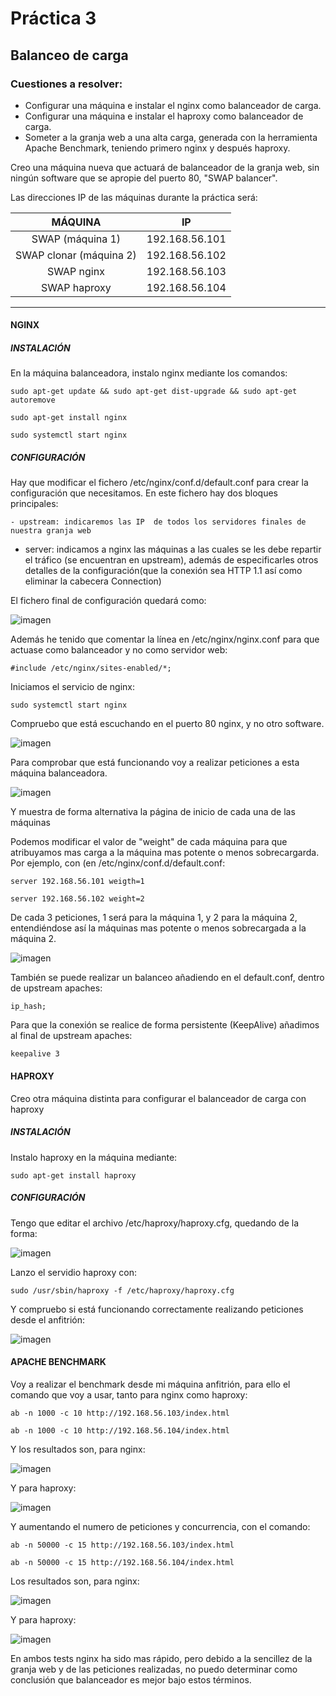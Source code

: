 # Práctica 3

## Balanceo de carga

### Cuestiones a resolver:

 - Configurar una máquina e instalar el nginx como balanceador de carga.
 - Configurar una máquina e instalar el haproxy como balanceador de carga.
 - Someter a la granja web a una alta carga, generada con la herramienta Apache Benchmark, teniendo primero nginx y después haproxy.

Creo una máquina nueva que actuará de balanceador de la granja web, sin ningún software que se apropie del puerto 80, "SWAP balancer".

Las direcciones IP de las máquinas durante la práctica será:

|         MÁQUINA         |       IP       |
| :---------------------: | :------------: |
|    SWAP (máquina 1)     | 192.168.56.101 |
| SWAP clonar (máquina 2) | 192.168.56.102 |
|       SWAP nginx        | 192.168.56.103 |
|      SWAP haproxy       | 192.168.56.104 |

****

#### NGINX

##### INSTALACIÓN

En la máquina balanceadora, instalo nginx mediante los comandos:

`sudo apt-get update && sudo apt-get dist-upgrade && sudo apt-get autoremove`

`sudo apt-get install nginx`

`sudo systemctl start nginx`

##### CONFIGURACIÓN

Hay que modificar el fichero /etc/nginx/conf.d/default.conf para crear la configuración que necesitamos. En este fichero hay dos bloques principales:

	- upstream: indicaremos las IP  de todos los servidores finales de nuestra granja web
- server: indicamos a nginx las máquinas a las cuales se les debe repartir el tráfico (se encuentran en upstream), además de especificarles otros detalles de la configuración(que la conexión sea HTTP 1.1 así como eliminar la cabecera Connection)

El fichero final de configuración quedará como:

![imagen](https://github.com/TehRibbon/SWAP/blob/master/Practica3/Capturas/nginx_conf.png)

Además he tenido que comentar la línea en /etc/nginx/nginx.conf para que actuase como balanceador y no como servidor web:

`#include /etc/nginx/sites-enabled/*;`

Iniciamos el servicio de nginx:

`sudo systemctl start nginx`

Compruebo que está escuchando en el puerto 80 nginx, y no otro software.

![imagen](https://github.com/TehRibbon/SWAP/blob/master/Practica3/Capturas/puertoescucha.png)

Para comprobar que está funcionando voy a realizar peticiones a esta máquina balanceadora.

![imagen](https://github.com/TehRibbon/SWAP/blob/master/Practica3/Capturas/comp_nginx.png)

Y muestra de forma alternativa la página de inicio de cada una de las máquinas

Podemos modificar el valor de "weight" de cada máquina para que atribuyamos mas carga a la máquina mas potente o menos sobrecargarda. Por ejemplo, con (en /etc/nginx/conf.d/default.conf:

`server 192.168.56.101 weigth=1`

`server 192.168.56.102 weight=2`

De cada 3 peticiones, 1 será para la máquina 1, y 2 para la máquina 2, entendiéndose así la máquinas mas potente o menos sobrecargada a la máquina 2.

![imagen](https://github.com/TehRibbon/SWAP/blob/master/Practica3/Capturas/peticionespeso.png)

También se puede realizar un balanceo añadiendo en el default.conf, dentro de upstream apaches:

`ip_hash;`

Para que la conexión se realice de forma persistente (KeepAlive) añadimos al final de upstream apaches:

`keepalive 3`

#### HAPROXY

Creo otra máquina distinta para configurar el balanceador de carga con haproxy

##### INSTALACIÓN

Instalo haproxy en la máquina mediante:

`sudo apt-get install haproxy`

##### CONFIGURACIÓN

Tengo que editar el archivo /etc/haproxy/haproxy.cfg, quedando de la forma:

![imagen](https://github.com/TehRibbon/SWAP/blob/master/Practica3/Capturas/confhaproxy.png)

Lanzo el servidio haproxy con:

`sudo /usr/sbin/haproxy -f /etc/haproxy/haproxy.cfg`

Y compruebo si está funcionando correctamente realizando peticiones desde el anfitrión:

![imagen](https://github.com/TehRibbon/SWAP/blob/master/Practica3/Capturas/comphaproxy.png)

#### APACHE BENCHMARK

Voy a realizar el benchmark desde mi máquina anfitrión, para ello el comando que voy a usar, tanto para nginx como haproxy:

`ab -n 1000 -c 10 http://192.168.56.103/index.html`

`ab -n 1000 -c 10 http://192.168.56.104/index.html`

Y los resultados son, para nginx:

![imagen](https://github.com/TehRibbon/SWAP/blob/master/Practica3/Capturas/abnginx.png)

Y para haproxy:

![imagen](https://github.com/TehRibbon/SWAP/blob/master/Practica3/Capturas/abhaproxy.png)

Y aumentando el numero de peticiones y concurrencia, con el comando:

`ab -n 50000 -c 15 http://192.168.56.103/index.html`

`ab -n 50000 -c 15 http://192.168.56.104/index.html`

Los resultados son, para nginx:

![imagen](https://github.com/TehRibbon/SWAP/blob/master/Practica3/Capturas/abnginxlargo.png)

Y para haproxy:

![imagen](https://github.com/TehRibbon/SWAP/blob/master/Practica3/Capturas/abhaproxylargo.png)

En ambos tests nginx ha sido mas rápido, pero debido a la sencillez de la granja web y de las peticiones realizadas, no puedo determinar como conclusión que balanceador es mejor bajo estos términos.
